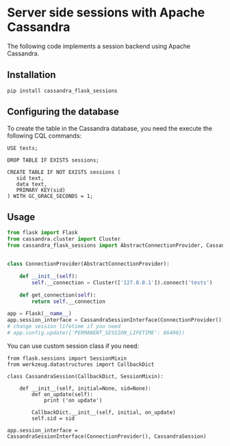 # Server side sessions with Apache Cassandra

The following code implements a session backend using Apache Cassandra. 


## Installation

`pip install cassandra_flask_sessions`

## Configuring the database

To create the table in the Cassandra database, you need the execute the following CQL commands:

```
USE tests;

DROP TABLE IF EXISTS sessions;

CREATE TABLE IF NOT EXISTS sessions (
   sid text,
   data text,
   PRIMARY KEY(sid)
) WITH GC_GRACE_SECONDS = 1;
```

## Usage

```python
from flask import Flask
from cassandra.cluster import Cluster
from cassandra_flask_sessions import AbstractConnectionProvider, CassandraSessionInterface


class ConnectionProvider(AbstractConnectionProvider):

    def __init__(self):
        self.__connection = Cluster(['127.0.0.1']).connect('tests')

    def get_connection(self):
        return self.__connection

app = Flask(__name__)
app.session_interface = CassandraSessionInterface(ConnectionProvider())
# change session lifetime if you need
# app.config.update({'PERMANENT_SESSION_LIFETIME': 86400})
```

You can use custom session class if you need:

```
from flask.sessions import SessionMixin
from werkzeug.datastructures import CallbackDict

class CassandraSession(CallbackDict, SessionMixin):

    def __init__(self, initial=None, sid=None):
        def on_update(self):
            print ('on update')

        CallbackDict.__init__(self, initial, on_update)
        self.sid = sid

app.session_interface = CassandraSessionInterface(ConnectionProvider(), CassandraSession)
```

